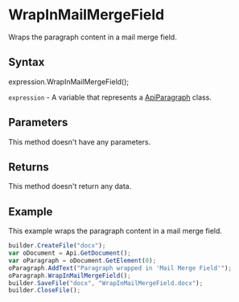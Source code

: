 # WrapInMailMergeField

Wraps the paragraph content in a mail merge field.

## Syntax

expression.WrapInMailMergeField();

`expression` - A variable that represents a [ApiParagraph](../ApiParagraph.md) class.

## Parameters

This method doesn't have any parameters.

## Returns

This method doesn't return any data.
## Example

This example wraps the paragraph content in a mail merge field.

```javascript
builder.CreateFile("docx");
var oDocument = Api.GetDocument();
var oParagraph = oDocument.GetElement(0);
oParagraph.AddText("Paragraph wrapped in 'Mail Merge Field'");
oParagraph.WrapInMailMergeField();
builder.SaveFile("docx", "WrapInMailMergeField.docx");
builder.CloseFile();
```